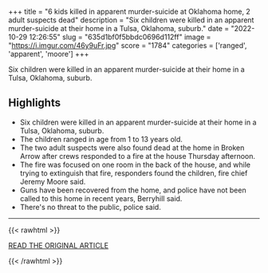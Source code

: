 +++
title = "6 kids killed in apparent murder-suicide at Oklahoma home, 2 adult suspects dead"
description = "Six children were killed in an apparent murder-suicide at their home in a Tulsa, Oklahoma, suburb."
date = "2022-10-29 12:26:55"
slug = "635d1bf0f5bbdc0696d112ff"
image = "https://i.imgur.com/46y9uFr.jpg"
score = "1784"
categories = ['ranged', 'apparent', 'moore']
+++

Six children were killed in an apparent murder-suicide at their home in a Tulsa, Oklahoma, suburb.

## Highlights

- Six children were killed in an apparent murder-suicide at their home in a Tulsa, Oklahoma, suburb.
- The children ranged in age from 1 to 13 years old.
- The two adult suspects were also found dead at the home in Broken Arrow after crews responded to a fire at the house Thursday afternoon.
- The fire was focused on one room in the back of the house, and while trying to extinguish that fire, responders found the children, fire chief Jeremy Moore said.
- Guns have been recovered from the home, and police have not been called to this home in recent years, Berryhill said.
- There's no threat to the public, police said.

---

{{< rawhtml >}}
  <p class="article-category">
    <a target="_blank" href="https://abcnews.go.com/US/dead-oklahoma-house-fire-police/story?id=92240575">READ THE ORIGINAL ARTICLE</a>
  </p>
{{< /rawhtml >}}
